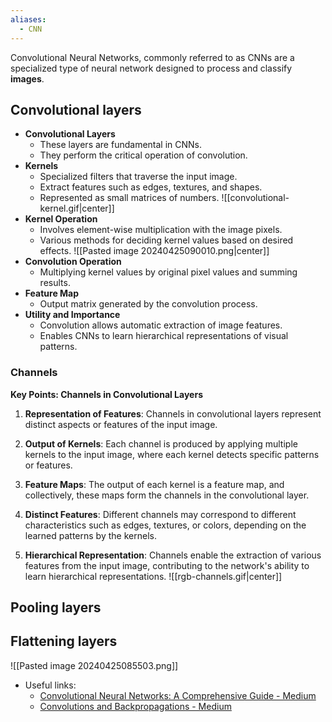 ```yaml
---
aliases:
  - CNN
---
```

Convolutional Neural Networks, commonly referred to as CNNs are a specialized type of neural network designed to process and classify **images**.
## Convolutional layers
- **Convolutional Layers**
	- These layers are fundamental in CNNs.
	- They perform the critical operation of convolution.
- **Kernels**
	- Specialized filters that traverse the input image.
	- Extract features such as edges, textures, and shapes.
	- Represented as small matrices of numbers.
![[convolutional-kernel.gif|center]]
- **Kernel Operation**
	- Involves element-wise multiplication with the image pixels.
	- Various methods for deciding kernel values based on desired effects.
![[Pasted image 20240425090010.png|center]]
- **Convolution Operation**
	- Multiplying kernel values by original pixel values and summing results.
- **Feature Map**
	- Output matrix generated by the convolution process.
- **Utility and Importance**
	- Convolution allows automatic extraction of image features.
	- Enables CNNs to learn hierarchical representations of visual patterns.
### Channels
**Key Points: Channels in Convolutional Layers**

1. **Representation of Features**: Channels in convolutional layers represent distinct aspects or features of the input image.

2. **Output of Kernels**: Each channel is produced by applying multiple kernels to the input image, where each kernel detects specific patterns or features.
   
3. **Feature Maps**: The output of each kernel is a feature map, and collectively, these maps form the channels in the convolutional layer.
   
4. **Distinct Features**: Different channels may correspond to different characteristics such as edges, textures, or colors, depending on the learned patterns by the kernels.
   
5. **Hierarchical Representation**: Channels enable the extraction of various features from the input image, contributing to the network's ability to learn hierarchical representations.
![[rgb-channels.gif|center]]
## Pooling layers
## Flattening layers
![[Pasted image 20240425085503.png]]
- Useful links:
	- [Convolutional Neural Networks: A Comprehensive Guide - Medium](https://medium.com/thedeephub/convolutional-neural-networks-a-comprehensive-guide-5cc0b5eae175)
	- [Convolutions and Backpropagations - Medium](https://pavisj.medium.com/convolutions-and-backpropagations-46026a8f5d2c)